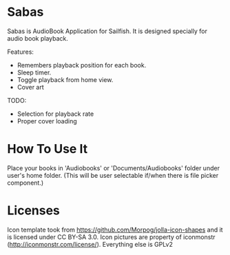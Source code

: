 Sabas
=====

Sabas is AudioBook Application for Sailfish.
It is designed specially for audio book playback.

Features:
- Remembers playback position for each book.
- Sleep timer.
- Toggle playback from home view.
- Cover art

TODO:
- Selection for playback rate
- Proper cover loading

How To Use It
=============

Place your books in 'Audiobooks' or 'Documents/Audiobooks' folder under user's home folder. (This will be user selectable 
if/when there is file picker component.)

Licenses
========

Icon template took from https://github.com/Morpog/jolla-icon-shapes and it is licensed under CC BY-SA 3.0.
Icon pictures are property of iconmonstr (http://iconmonstr.com/license/).
Everything else is GPLv2
